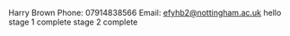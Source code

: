 Harry Brown
Phone: 07914838566
Email: [efyhb2@nottingham.ac.uk](efyhb2@nottingham.ac.uk)
hello
stage 1 complete
stage 2 complete
